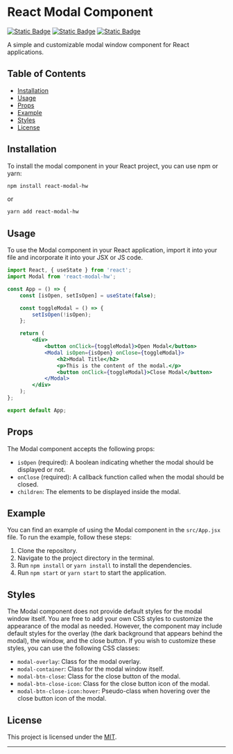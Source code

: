 # React Modal Component

<a href='https://fr.react.dev/'><img alt="Static Badge" src="https://img.shields.io/badge/version-18.2.0-blue?style=flat&logo=React&label=React"></a>
<a href='https://www.npmjs.com/'><img alt="Static Badge" src="https://img.shields.io/badge/version-10.2.4-red?style=flat&logo=NPM&label=NPM"></a>
<a href='https://github.com/aeonshad/test-modal-hw5/blob/main/README.fr.md'><img alt="Static Badge" src="https://img.shields.io/badge/version-French%7CFran%C3%A7ais-%2322802b?style=flat&logo=readme&logoColor=%23b3bd68&label=Readme"></a>

A simple and customizable modal window component for React applications.

## Table of Contents

-   [Installation](#installation)
-   [Usage](#usage)
-   [Props](#props)
-   [Example](#example)
-   [Styles](#styles)
-   [License](#license)

## Installation

To install the modal component in your React project, you can use npm or yarn:

```bash
npm install react-modal-hw
```

or

```bash
yarn add react-modal-hw
```

## Usage

To use the Modal component in your React application, import it into your file and incorporate it into your JSX or JS code.

```jsx
import React, { useState } from 'react';
import Modal from 'react-modal-hw';

const App = () => {
    const [isOpen, setIsOpen] = useState(false);

    const toggleModal = () => {
        setIsOpen(!isOpen);
    };

    return (
        <div>
            <button onClick={toggleModal}>Open Modal</button>
            <Modal isOpen={isOpen} onClose={toggleModal}>
                <h2>Modal Title</h2>
                <p>This is the content of the modal.</p>
                <button onClick={toggleModal}>Close Modal</button>
            </Modal>
        </div>
    );
};

export default App;
```

## Props

The Modal component accepts the following props:

-   `isOpen` (required): A boolean indicating whether the modal should be displayed or not.
-   `onClose` (required): A callback function called when the modal should be closed.
-   `children`: The elements to be displayed inside the modal.

## Example

You can find an example of using the Modal component in the `src/App.jsx` file. To run the example, follow these steps:

1. Clone the repository.
2. Navigate to the project directory in the terminal.
3. Run `npm install` or `yarn install` to install the dependencies.
4. Run `npm start` or `yarn start` to start the application.

## Styles

The Modal component does not provide default styles for the modal window itself. You are free to add your own CSS styles to customize the appearance of the modal as needed. However, the component may include default styles for the overlay (the dark background that appears behind the modal), the window, and the close button. If you wish to customize these styles, you can use the following CSS classes:

-   `modal-overlay`: Class for the modal overlay.
-   `modal-container`: Class for the modal window itself.
-   `modal-btn-close`: Class for the close button of the modal.
-   `modal-btn-close-icon`: Class for the close button icon of the modal.
-   `modal-btn-close-icon:hover`: Pseudo-class when hovering over the close button icon of the modal.

## License

This project is licensed under the [MIT](LICENSE).

---


